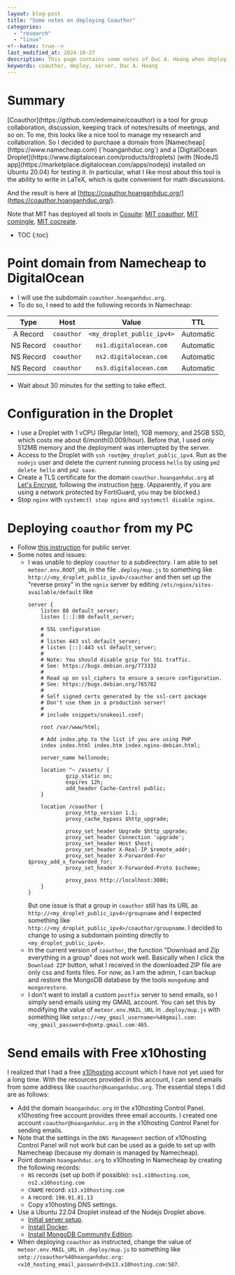 ```yaml
---
layout: blog-post 
title: "Some notes on deploying Coauthor"
categories:
  - "research"
  - "linux"
<!--katex: true-->
last_modified_at: 2024-10-27
description: This page contains some notes of Duc A. Hoang when deploying the software coauthor
keywords: coauthor, deploy, server, Duc A. Hoang
---
```


<div class="alert alert-info" markdown="1">
<h1 class="alert-heading">Summary</h1>
[Coauthor](https://github.com/edemaine/coauthor) is a tool for group collaboration, discussion, keeping track of notes/results of meetings, and so on. To me, this looks like a nice tool to manage my research and collaboration. So I decided to purchase a domain from [Namecheap](https://www.namecheap.com) (`hoanganhduc.org`) and a [DigitalOcean Droplet](https://www.digitalocean.com/products/droplets) (with [NodeJS app](https://marketplace.digitalocean.com/apps/nodejs) installed on Ubuntu 20.04) for testing it. In particular, what I like most about this tool is the ability to write in LaTeX, which is quite convenient for math discussions. 

And the result is here at [https://coauthor.hoanganhduc.org/](https://coauthor.hoanganhduc.org/).

Note that MIT has deployed all tools in [Cosuite](https://github.com/edemaine/cosuite): [MIT coauthor](https://coauthor.csail.mit.edu), [MIT comingle](https://comingle.csail.mit.edu), [MIT cocreate](https://cocreate.csail.mit.edu).

* TOC
{:toc}
</div>

# Point domain from Namecheap to DigitalOcean

* I will use the subdomain `coauthor.hoanganhduc.org`. 
* To do so, I need to add the following records in Namecheap:

| Type | Host | Value | TTL |
|:----:|:----:|:-----:|:---:|
| A Record | `coauthor` | `<my_droplet_public_ipv4>` | Automatic |
| NS Record | `coauthor` | `ns1.digitalocean.com` | Automatic |
| NS Record | `coauthor` | `ns2.digitalocean.com` | Automatic |
| NS Record | `coauthor` | `ns3.digitalocean.com` | Automatic |

* Wait about 30 minutes for the setting to take effect.

# Configuration in the Droplet

* I use a Droplet with 1 vCPU (Regular Intel), 1GB memory, and 25GB SSD, which costs me about $6/month ($0.009/hour). Before that, I used only 512MB memory and the deployment was interrupted by the server.
* Access to the Droplet with `ssh root@my_droplet_public_ipv4`. Run as the `nodejs` user and delete the current running process `hello` by using `pm2 delete hello` and `pm2 save`.
* Create a TLS certificate for the domain `coauthor.hoanganhduc.org` at [Let's Encrypt](https://letsencrypt.org), following the instruction [here](https://certbot.eff.org/instructions?ws=nginx&os=pip). (Apparently, if you are using a network protected by FortiGuard, you may be blocked.)
* Stop `nginx` with `systemctl stop nginx` and `systemctl disable nginx`.

# Deploying `coauthor` from my PC

* Follow [this instruction](https://github.com/edemaine/coauthor/blob/main/INSTALL.md) for public server.
* Some notes and issues:
  * I was unable to deploy `coauthor` to a subdirectory. I am able to set `meteor.env.ROOT_URL` in the file `.deploy/mup.js` to something like `http://<my_droplet_public_ipv4>/coauthor` and then set up the "reverse proxy" in the `ngnix` server by editing `/etc/nginx/sites-available/default` like
    ```
    server {
        listen 80 default_server;
        listen [::]:80 default_server;

        # SSL configuration
        #
        # listen 443 ssl default_server;
        # listen [::]:443 ssl default_server;
        #
        # Note: You should disable gzip for SSL traffic.
        # See: https://bugs.debian.org/773332
        #
        # Read up on ssl_ciphers to ensure a secure configuration.
        # See: https://bugs.debian.org/765782
        #
        # Self signed certs generated by the ssl-cert package
        # Don't use them in a production server!
        #
        # include snippets/snakeoil.conf;

        root /var/www/html;

        # Add index.php to the list if you are using PHP
        index index.html index.htm index.nginx-debian.html;

        server_name hellonode;

        location ^~ /assets/ {
                gzip_static on;
                expires 12h;
                add_header Cache-Control public;
        }

        location /coauthor {
                proxy_http_version 1.1;
                proxy_cache_bypass $http_upgrade;

                proxy_set_header Upgrade $http_upgrade;
                proxy_set_header Connection 'upgrade';
                proxy_set_header Host $host;
                proxy_set_header X-Real-IP $remote_addr;
                proxy_set_header X-Forwarded-For $proxy_add_x_forwarded_for;
                proxy_set_header X-Forwarded-Proto $scheme;

                proxy_pass http://localhost:3000;
        }
    }
    ``` 
    But one issue is that a group in `coauthor` still has its URL as `http://<my_droplet_public_ipv4>/groupname` and I expected something like `http://<my_droplet_public_ipv4>/coauthor/groupname`. I decided to change to using a subdomain pointing directly to `<my_droplet_public_ipv4>`.
  * In the current version of `coauthor`, the function "Download and Zip everything in a group" does not work well. Basically when I click the `Download ZIP` button, what I received in the downloaded ZIP file are only css and fonts files. For now, as I am the admin, I can backup and restore the MongoDB database by the tools `mongodump` and `mongorestore`.
  * I don't want to install a custom `postfix` server to send emails, so I simply send emails using my GMAIL account. You can set this by modifying the value of `meteor.env.MAIL_URL` in `.deploy/mup.js` with something like `smtps://<my_gmail_username>%40gmail.com:<my_gmail_password>@smtp.gmail.com:465`.

# Send emails with Free x10hosting

I realized that I had a free [x10hosting](https://x10hosting.com) account which I have not yet used for a long time. With the resources provided in this account, I can send emails from some address like `coauthor@hoanganhduc.org`. The essential steps I did are as follows:

* Add the domain `hoanganhduc.org` in the x10hosting Control Panel. x10hosting free account provides three email accounts. I created one account `coauthor@hoanganhduc.org` in the x10hosting Control Panel for sending emails.
* Note that the settings in the `DNS Management` section of x10hosting Control Panel will not work but can be used as a guide to set up with Namecheap (because my domain is managed by Namecheap).
* Point domain `hoanganhduc.org` to x10hosting in Namecheap by creating the following records:
  * `NS` records (set up both if possible): `ns1.x10hosting.com`, `ns2.x10hosting.com`
  * `CNAME` record: `x13.x10hosting.com`
  * `A` record: `198.91.81.13`
  * Copy x10hosting DNS settings.
* Use a Ubuntu 22.04 Droplet instead of the Nodejs Droplet above.
  * [Initial server setup](https://www.digitalocean.com/community/tutorials/initial-server-setup-with-ubuntu).
  * [Install Docker](https://docs.docker.com/engine/install/ubuntu/).
  * [Install MongoDB Community Edition](https://www.mongodb.com/docs/manual/tutorial/install-mongodb-on-ubuntu/).
* When deploying `coauthor` as instructed, change the value of `meteor.env.MAIL_URL` in `.deploy/mup.js` to something like `smtp://coauthor%40hoanganhduc.org:<x10_hosting_email_password>@x13.x10hosting.com:587`.